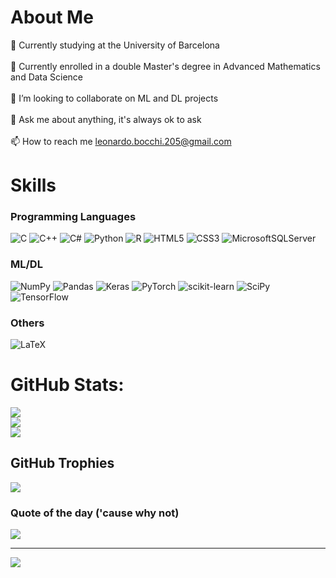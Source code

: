 # About Me
🔭 Currently studying at the University of Barcelona<br><br>🌱 Currently enrolled in a double Master's degree in Advanced Mathematics and Data Science<br><br>👯 I’m looking to collaborate on ML and DL projects<br><br>💬 Ask me about anything, it's always ok to ask<br><br>📫 How to reach me leonardo.bocchi.205@gmail.com

# Skills
### Programming Languages
![C](https://img.shields.io/badge/c-%2300599C.svg?style=for-the-badge&logo=c&logoColor=white) ![C++](https://img.shields.io/badge/c++-%2300599C.svg?style=for-the-badge&logo=c%2B%2B&logoColor=white) ![C#](https://img.shields.io/badge/c%23-%23239120.svg?style=for-the-badge&logo=c-sharp&logoColor=white) ![Python](https://img.shields.io/badge/python-3670A0?style=for-the-badge&logo=python&logoColor=ffdd54) ![R](https://img.shields.io/badge/r-%23276DC3.svg?style=for-the-badge&logo=r&logoColor=white) ![HTML5](https://img.shields.io/badge/html5-%23E34F26.svg?style=for-the-badge&logo=html5&logoColor=white) ![CSS3](https://img.shields.io/badge/css3-%231572B6.svg?style=for-the-badge&logo=css3&logoColor=white) ![MicrosoftSQLServer](https://img.shields.io/badge/Microsoft%20SQL%20Sever-CC2927?style=for-the-badge&logo=microsoft%20sql%20server&logoColor=white) 

### ML/DL
![NumPy](https://img.shields.io/badge/numpy-%23013243.svg?style=for-the-badge&logo=numpy&logoColor=white) ![Pandas](https://img.shields.io/badge/pandas-%23150458.svg?style=for-the-badge&logo=pandas&logoColor=white) ![Keras](https://img.shields.io/badge/Keras-%23D00000.svg?style=for-the-badge&logo=Keras&logoColor=white) ![PyTorch](https://img.shields.io/badge/PyTorch-%23EE4C2C.svg?style=for-the-badge&logo=PyTorch&logoColor=white) ![scikit-learn](https://img.shields.io/badge/scikit--learn-%23F7931E.svg?style=for-the-badge&logo=scikit-learn&logoColor=white) ![SciPy](https://img.shields.io/badge/SciPy-%230C55A5.svg?style=for-the-badge&logo=scipy&logoColor=%white) ![TensorFlow](https://img.shields.io/badge/TensorFlow-%23FF6F00.svg?style=for-the-badge&logo=TensorFlow&logoColor=white)

### Others
![LaTeX](https://img.shields.io/badge/latex-%23008080.svg?style=for-the-badge&logo=latex&logoColor=white) 


# GitHub Stats:
![](https://github-readme-stats.vercel.app/api?username=leobcc&theme=tokyonight&hide_border=false&include_all_commits=true&count_private=false)<br/>
![](https://github-readme-streak-stats.herokuapp.com/?user=leobcc&theme=tokyonight&hide_border=false)<br/>
![](https://github-readme-stats.vercel.app/api/top-langs/?username=leobcc&theme=tokyonight&hide_border=false&include_all_commits=true&count_private=false&layout=compact)

## GitHub Trophies
![](https://github-profile-trophy.vercel.app/?username=leobcc&theme=nord&no-frame=false&no-bg=true&margin-w=4)

### Quote of the day ('cause why not)
![](https://quotes-github-readme.vercel.app/api?type=horizontal&theme=tokyonight)

---
[![](https://visitcount.itsvg.in/api?id=leobcc&icon=0&color=1)](https://visitcount.itsvg.in)

<!-- Proudly created with GPRM ( https://gprm.itsvg.in ) -->
